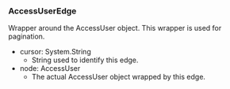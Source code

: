 ### AccessUserEdge
Wrapper around the AccessUser object. This wrapper is used for pagination.

- cursor: System.String
  - String used to identify this edge.
- node: AccessUser
  - The actual AccessUser object wrapped by this edge.

